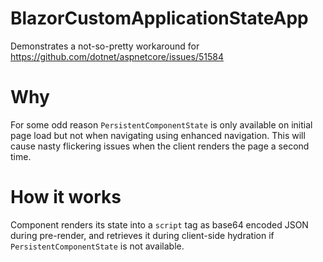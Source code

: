 # BlazorCustomApplicationStateApp
Demonstrates a not-so-pretty workaround for https://github.com/dotnet/aspnetcore/issues/51584

# Why
For some odd reason `PersistentComponentState` is only available on initial page load but not when navigating using enhanced navigation. This will cause nasty flickering issues when the client renders the page a second time.

# How it works
Component renders its state into a `script` tag as base64 encoded JSON during pre-render, and retrieves it during client-side hydration if `PersistentComponentState` is not available.
